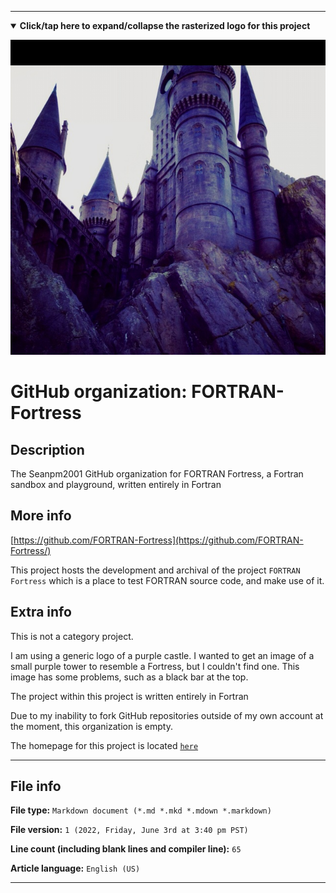 
***

<!--

<details><summary><b lang="en">Click/tap here to expand/collapse the vectorized logo for this project</b></summary>

![ProtonMail logo 2011.svg failed to load. The file may be missing or corrupt. Check the file path for errors first.](/AdditionalInfo/2/FORTRAN-Fortress/ProtonMail%20logo%202011.svg)

</details>

!-->

<details open><summary><b lang="en">Click/tap here to expand/collapse the rasterized logo for this project</b></summary>

![Purple_Castle_Fortress_FORTRAN_FORTRESS_640px.jpeg failed to load. The file may be missing or corrupt. Check the file path for errors first.](/AdditionalInfo/2/FORTRAN-Fortress/Purple_Castle_Fortress_FORTRAN_FORTRESS_640px.jpeg)

</details>

# GitHub organization: FORTRAN-Fortress

## Description

The Seanpm2001 GitHub organization for FORTRAN Fortress, a Fortran sandbox and playground, written entirely in Fortran

## More info

[https://github.com/FORTRAN-Fortress](https://github.com/FORTRAN-Fortress/)

This project hosts the development and archival of the project `FORTRAN Fortress` which is a place to test FORTRAN source code, and make use of it.

## Extra info

This is not a category project.

I am using a generic logo of a purple castle. I wanted to get an image of a small purple tower to resemble a Fortress, but I couldn't find one. This image has some problems, such as a black bar at the top.

The project within this project is written entirely in Fortran

<!--
As of 2022, May 27th, I don't have any projects that use for this organization yet.
!-->

Due to my inability to fork GitHub repositories outside of my own account at the moment, this organization is empty.

The homepage for this project is located [`here`](https://github.com/seanpm2001/Fortran-Fortress)

<!--
There is no current home repository for this project.
!-->

***

## File info

**File type:** `Markdown document (*.md *.mkd *.mdown *.markdown)`

**File version:** `1 (2022, Friday, June 3rd at 3:40 pm PST)`

**Line count (including blank lines and compiler line):** `65`

**Article language:** `English (US)`

***
